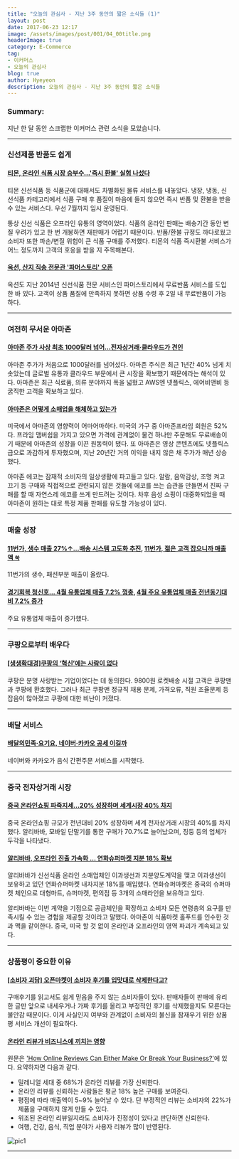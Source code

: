 ```yaml
---
title: "오늘의 관심사 - 지난 3주 동안의 짧은 소식들 (1)"
layout: post
date: 2017-06-23 12:17
image: /assets/images/post/001/04_00title.png
headerImage: true
category: E-Commerce
tag:
- 이커머스
- 오늘의 관심사
blog: true
author: Hyeyeon
description: 오늘의 관심사 - 지난 3주 동안의 짧은 소식들
---
```


### Summary:

지난 한 달 동안 스크랩한 이커머스 관련 소식을 모았습니다.

---

### 신선제품 반품도 쉽게

#### [티몬, 온라인 식품 시장 승부수...'즉시 환불' 실험 나섰다](http://www.etnews.com/20170530000221)

티몬 신선식품 등 식품군에 대해서도 차별화된 물류 서비스를 내놓았다. 냉장, 냉동, 신선식품 카테고리에서 식품 구매 후 품질이 마음에 들지 않으면 즉시 반품 및 환불을 받을 수 있는 서비스다. 우선 7월까지 임시 운영된다.

통상 신선 식품은 오프라인 유통의 영역이었다. 식품의 온라인 판매는 배송기간 동안 변질 우려가 있고 한 번 개봉하면 재판매가 어렵기 때문이다. 반품/환불 규정도 까다로웠고 소비자 또한 파손/변질 위험이 큰 식품 구매를 주저했다. 티몬의 식품 즉시환불 서비스가 어느 정도까지 고객의 호응을 받을 지 주목해본다.

#### [옥션, 산지 직송 전문관 '파머스토리' 오픈](http://news.joins.com/article/14657249)

옥션도 지난 2014년 신선식품 전문 서비스인 파머스토리에서 무료반품 서비스를 도입한 바 있다. 고객이 상품 품질에 만족하지 못하면 상품 수령 후 2일 내 무료반품이 가능하다.

---

### 여전히 무서운 아마존

#### [아마존 주가 사상 최초 1000달러 넘어…전자상거래·클라우드가 견인](http://www.etnews.com/20170531000386)

아마존 주가가 처음으로 1000달러를 넘어섰다. 아마존 주식은 최근 1년간 40% 넘게 치솟았는데 글로벌 유통과 클라우드 부문에서 큰 시장을 확보했기 때문에라는 해석이 있다. 아마존은 최근 식료품, 의류 분야까지 폭을 넓혔고 AWS엔 넷플릭스, 에어비앤비 등 굵직한 고객을 확보하고 있다.

#### [아마존은 어떻게 소매업을 해체하고 있는가](http://ppss.kr/archives/116622)

미국에서 아마존의 영향력이 어마어마하다. 미국의 가구 중 아마존프라임 회원은 52%다. 프라임 맴버쉽을 가지고 있으면 가격에 관계없이 물건 하나만 주문해도 무료배송이기 때문에 아마존의 성장을 이끈 원동력이 됐다. 또 아마존은 영상 콘텐츠에도 넷플릭스 급으로 과감하게 투자했으며, 지난 20년간 거의 이익을 내지 않은 채 주가가 매년 상승했다.

아마존 에코는 잠재적 소비자의 일상생활에 파고들고 있다. 알람, 음악감상, 조명 켜고 끄기 등 구매와 직접적으로 관련되지 않은 것들에 에코를 쓰는 습관을 만들면서 진짜 구매를 할 때 자연스레 에코를 쓰게 만드려는 것이다. 차후 음성 쇼핑이 대중화되었을 때 아마존이 원하는 대로 특정 제품 판매를 유도할 가능성이 있다.

---

### 매출 성장

#### [11번가, 생수 매출 27%↑…배송 시스템 고도화 추진](http://www.metroseoul.co.kr/news/newsview?newscd=2017053100022), [11번가, 젊은 고객 잡으니까 매출액 `쑥`](http://news.mk.co.kr/newsRead.php?&year=2017&no=361107)

11번가의 생수, 패션부분 매출이 올랐다.

#### [경기회복 청신호... 4월 유통업체 매출 7.2% 껑충](http://www.whitepaper.co.kr/news/articleView.html?idxno=86402), [4월 주요 유통업체 매출 전년동기대비 7.2% 증가](http://www.korea.kr/policy/pressReleaseView.do?newsId=156206701)

주요 유통업체 매출이 증가했다.

---

### 쿠팡으로부터 배우다

#### [[생생확대경]쿠팡의 ‘혁신’에는 사람이 없다](http://www.edaily.co.kr/news/NewsRead.edy?SCD=JC21&newsid=01167686615934168&DCD=A00302)

쿠팡은 분명 사랑받는 기업이었다는 데 동의한다. 9800원 로켓배송 시절 고객은 쿠팡맨과 쿠팡에 환호했다. 그러나 최근 쿠팡맨 정규직 채용 문제, 가격오류, 직원 조율문제 등 잡음이 많아졌고 쿠팡에 대한 비난이 커졌다.

---

### 배달 서비스

#### [배달의민족·요기요, 네이버·카카오 공세 이길까](http://www.zdnet.co.kr/news/news_view.asp?artice_id=20170531121531)

네이버와 카카오가 음식 간편주문 서비스를 시작했다.

---

### 중국 전자상거래 시장

#### [중국 온라인쇼핑 파죽지세…20% 성장하며 세계시장 40% 차지](http://www.etnews.com/20170530000280)

중국 온라인쇼핑 규모가 전년대비 20% 성장하며 세계 전자상거래 시장의 40%를 차지했다. 알리바바, 모바일 단말기를 통한 구매가 70.7%로 늘어났으며, 징둥 등의 업체가 두각을 나타냈다.

#### [알리바바, 오프라인 진출 가속화 … 연화슈퍼마켓 지분 18% 확보](http://platum.kr/archives/81743)

알리바바가 신선식품 온라인 소매업체인 이과생선과 지분양도계약을 맺고 이과생선이 보유하고 있던 연화슈퍼마켓 내자지분 18%를 매입했다. 연화슈퍼마켓은 중국의 슈퍼마켓 체인으로 대형마트, 슈퍼마켓, 편의점 등 3개의 소매라인을 보유하고 있다.

알리바바는 이번 계약을 기점으로 공급체인을 확장하고 소비자 모든 연령층의 요구를 만족시킬 수 있는 경험을 제공할 것이라고 말했다. 아마존이 식품마켓 홀푸드를 인수한 것과 맥을 같이한다. 중국, 미국 할 것 없이 온라인과 오프라인의 영역 파괴가 계속되고 있다.

---

### 상품평이 중요한 이유

#### [[소비자 괴담] 오픈마켓이 소비자 후기를 입맛대로 삭제한다고?](http://www.consumernews.co.kr/?mod=news&act=articleView&idxno=518453)

구매후기를 읽고서도 쉽게 믿음을 주지 않는 소비자들이 있다. 판매자들이 판매에 유리한 글만 앞으로 내세우거나 가짜 후기를 올리고 부정적인 후기를 삭제했을지도 모른다는 불안감 때문이다. 이게 사실인지 여부와 관계없이 소비자의 불신을 잠재우기 위한 상품평 서비스 개선이 필요하다.

#### [온라인 리뷰가 비즈니스에 끼치는 영향](http://ppss.kr/archives/116340)

원문은 ['How Online Reviews Can Either Make Or Break Your Business?'](https://websitebuilder.org/resources/online-reviews-infographic/)에 있다. 요약하자면 다음과 같다.

* 밀레니얼 세대 중 68%가 온라인 리뷰를 가장 신뢰한다.
* 온라인 리뷰를 신뢰하는 사람들은 평균 18% 높은 구매를 보여준다.
* 평점에 따라 매출액이 5~9% 늘어날 수 있다. 단 부정적인 리뷰는 소비자의 22%가 제품을 구매하지 않게 만들 수 있다.
* 위조된 온라인 리뷰일지라도 소비자가 진정성이 있다고 판단하면 신뢰한다.
* 여행, 건강, 음식, 직업 분야가 사용자 리뷰가 많이 반영된다.

![pic1](https://websitebuilder.org/resources/wp-content/uploads/2017/02/onlinereview-infographic-by-websitebuilder.org_-1.jpg)

---

